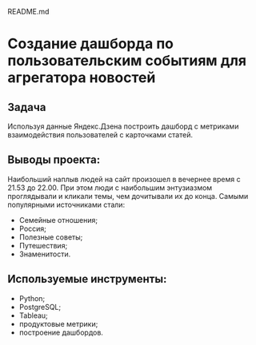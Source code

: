 README.md

# Создание дашборда по пользовательским событиям для агрегатора новостей

## Задача

Используя данные Яндекс.Дзена построить дашборд с метриками взаимодействия пользователей с карточками статей.

## Выводы проекта:
Наибольший наплыв людей на сайт произошел в вечернее время с 21.53 до 22.00. При этом люди с наибольшим энтузиазмом проглядывали и кликали темы, чем дочитывали их до конца. Самыми популярными источниками стали:

- Семейные отношения;
- Россия;
- Полезные советы;
- Путешествия;
- Знаменитости.

## Используемые инструменты:

- Python;
- PostgreSQL;
- Tableau;
- продуктовые метрики;
- построение дашбордов.
